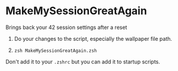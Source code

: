 # MakeMySessionGreatAgain
Brings back your 42 session settings after a reset

1. Do your changes to the script, especially the wallpaper file path.

2. `zsh MakeMySessionGreatAgain.zsh`

Don't add it to your `.zshrc` but you can add it to startup scripts.
